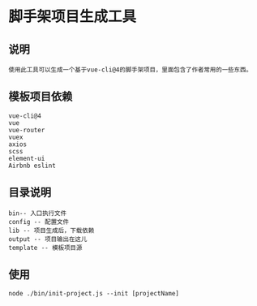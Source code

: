 # 脚手架项目生成工具


## 说明

```text
使用此工具可以生成一个基于vue-cli@4的脚手架项目，里面包含了作者常用的一些东西。
```



## 模板项目依赖

```text
vue-cli@4
vue
vue-router
vuex
axios
scss
element-ui
Airbnb eslint
```



## 目录说明

```text
bin-- 入口执行文件
config -- 配置文件
lib -- 项目生成后，下载依赖
output -- 项目输出在这儿
template -- 模板项目源
```





## 使用

```text
node ./bin/init-project.js --init [projectName]
```



